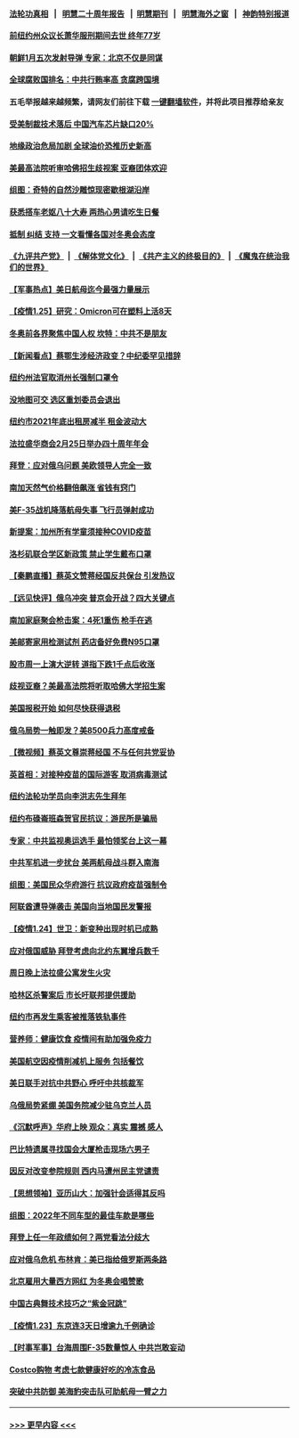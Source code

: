 #### [法轮功真相](https://github.com/gfw-breaker/truth/blob/master/README.md?t=0) &nbsp;&nbsp;|&nbsp;&nbsp; [明慧二十周年报告](https://github.com/gfw-breaker/mh-reports/blob/master/README.md?t=0) &nbsp;&nbsp;|&nbsp;&nbsp;[明慧期刊](https://github.com/gfw-breaker/mh-qikan) &nbsp;&nbsp;|&nbsp;&nbsp; [明慧海外之窗](https://github.com/gfw-breaker/mh-news/blob/master/README.md?t=0) &nbsp;&nbsp;|&nbsp;&nbsp; [神韵特别报道](https://github.com/gfw-breaker/mh-news/blob/master/shenyun.md?t=0)
#### [前纽约州众议长萧华服刑期间去世 终年77岁](../pages/nsc412/n13527477.md?t=01260201) 
#### [朝鲜1月五次发射导弹 专家：北京不仅是同谋](../pages/nsc412/n13528735.md?t=01260201) 
#### [全球腐败国排名：中共行贿率高 贪腐跨国境](../pages/nsc412/n13528837.md?t=01260201) 
#### 五毛举报越来越频繁，请网友们前往下载 [一键翻墙软件](https://github.com/gfw-breaker/ssr-accounts)，并将此项目推荐给亲友
#### [受美制裁技术落后 中国汽车芯片缺口20%](../pages/nsc412/n13528885.md?t=01260201) 
#### [地缘政治危局加剧 全球油价恐推历史新高](../pages/nsc412/n13528819.md?t=01260201) 
#### [美最高法院听审哈佛招生歧视案 亚裔团体欢迎](../pages/nsc412/n13527496.md?t=01260201) 
#### [组图：奇特的自然沙雕惊现密歇根湖沿岸](../pages/nsc412/n13528094.md?t=01260201) 
#### [获悉搭车老妪八十大寿 两热心男请吃生日餐](../pages/nsc412/n13528148.md?t=01260201) 
#### [抵制 纠结 支持 一文看懂各国对冬奥会态度](../pages/nsc412/n13528252.md?t=01260201) 
#### [《九评共产党》](https://github.com/begood0513/9ping.md/blob/master/README.md) &nbsp;|&nbsp; [《解体党文化》](../../../../jtdwh.md/blob/master/README.md)  &nbsp;|&nbsp; [《共产主义的终极目的》](../../../../gczydzjmd.md/blob/master/README.md) &nbsp;|&nbsp; [《魔鬼在统治我们的世界》](../../../../mgztzwmdsj.md/blob/master/README.md) 
#### [【军事热点】美日航母迄今最强力量展示](../pages/nsc412/n13527785.md?t=01260201) 
#### [【疫情1.25】研究：Omicron可在塑料上活8天](../pages/nsc412/n13527953.md?t=01260201) 
#### [冬奥前各界聚焦中国人权 坎特：中共不是朋友](../pages/nsc412/n13528097.md?t=01260201) 
#### [【新闻看点】蔡鄂生涉经济政变？中纪委罕见措辞](../pages/nsc412/n13527057.md?t=01260201) 
#### [纽约州法官取消州长强制口罩令](../pages/nsc412/n13527742.md?t=01260201) 
#### [没地图可交 选区重划委员会退出](../pages/nsc412/n13527490.md?t=01260201) 
#### [纽约市2021年底出租房减半 租金波动大](../pages/nsc412/n13527499.md?t=01260201) 
#### [法拉盛华商会2月25日举办四十周年年会](../pages/nsc412/n13527485.md?t=01260201) 
#### [拜登：应对俄乌问题 美欧领导人完全一致](../pages/nsc412/n13527318.md?t=01260201) 
#### [南加天然气价格翻倍飙涨 省钱有窍门](../pages/nsc412/n13527407.md?t=01260201) 
#### [美F-35战机降落航母失事 飞行员弹射成功](../pages/nsc412/n13527033.md?t=01260201) 
#### [新提案：加州所有学童须接种COVID疫苗](../pages/nsc412/n13527293.md?t=01260201) 
#### [洛杉矶联合学区新政策 禁止学生戴布口罩](../pages/nsc412/n13527153.md?t=01260201) 
#### [【秦鹏直播】蔡英文赞蒋经国反共保台 引发热议](../pages/nsc412/n13527078.md?t=01260201) 
#### [【远见快评】俄乌冲突 普京会开战？四大关键点](../pages/nsc412/n13526996.md?t=01260201) 
#### [南加家庭聚会枪击案：4死1重伤 枪手在逃](../pages/nsc412/n13527044.md?t=01260201) 
#### [美邮寄家用检测试剂 药店备好免费N95口罩](../pages/nsc412/n13526945.md?t=01260201) 
#### [股市周一上演大逆转 道指下跌1千点后收涨](../pages/nsc412/n13526753.md?t=01260201) 
#### [歧视亚裔？美最高法院将听取哈佛大学招生案](../pages/nsc412/n13526768.md?t=01260201) 
#### [美国报税开始 如何尽快获得退税](../pages/nsc412/n13526726.md?t=01260201) 
#### [俄乌局势一触即发？美8500兵力高度戒备](../pages/nsc412/n13526877.md?t=01260201) 
#### [【微视频】蔡英文尊崇蒋经国 不与任何共党妥协](../pages/nsc412/n13526613.md?t=01260201) 
#### [英首相：对接种疫苗的国际游客 取消病毒测试](../pages/nsc412/n13526627.md?t=01260201) 
#### [纽约法轮功学员向李洪志先生拜年](../pages/nsc412/n13525463.md?t=01260201) 
#### [纽约布碌崙班森贺官民抗议：游民所是骗局](../pages/nsc412/n13525212.md?t=01260201) 
#### [专家：中共监视奥运选手 最怕领奖台上这一幕](../pages/nsc412/n13526512.md?t=01260201) 
#### [中共军机进一步扰台 美两航母战斗群入南海](../pages/nsc412/n13526461.md?t=01260201) 
#### [组图：美国民众华府游行 抗议政府疫苗强制令](../pages/nsc412/n13526303.md?t=01260201) 
#### [阿联酋遭导弹袭击 美国向当地国民发警报](../pages/nsc412/n13525845.md?t=01260201) 
#### [【疫情1.24】世卫：新变种出现时机已成熟](../pages/nsc412/n13525643.md?t=01260201) 
#### [应对俄国威胁 拜登考虑向北约东翼增兵数千](../pages/nsc412/n13525720.md?t=01260201) 
#### [周日晚上法拉盛公寓发生火灾](../pages/nsc412/n13525172.md?t=01260201) 
#### [哈林区杀警案后 市长吁联邦提供援助](../pages/nsc412/n13525223.md?t=01260201) 
#### [纽约市再发生乘客被推落铁轨事件](../pages/nsc412/n13525220.md?t=01260201) 
#### [营养师：健康饮食 疫情间有助加强免疫力](../pages/nsc412/n13525239.md?t=01260201) 
#### [美国航空因疫情削减机上服务 包括餐饮](../pages/nsc412/n13525071.md?t=01260201) 
#### [美日联手对抗中共野心 呼吁中共核裁军](../pages/nsc412/n13525322.md?t=01260201) 
#### [乌俄局势紧绷 美国务院减少驻乌克兰人员](../pages/nsc412/n13524927.md?t=01260201) 
#### [《沉默呼声》华府上映 观众：真实 震撼 感人](../pages/nsc412/n13524739.md?t=01260201) 
#### [巴比特遗属寻找国会大厦枪击现场六男子](../pages/nsc412/n13525026.md?t=01260201) 
#### [因反对改变参院规则 西内马遭州民主党谴责](../pages/nsc412/n13524689.md?t=01260201) 
#### [【思想领袖】亚历山大：加强针会适得其反吗](../pages/nsc412/n13497491.md?t=01260201) 
#### [组图：2022年不同车型的最佳车款是哪些](../pages/nsc412/n13509780.md?t=01260201) 
#### [拜登上任一年政绩如何？两党看法分歧大](../pages/nsc412/n13524605.md?t=01260201) 
#### [应对俄乌危机 布林肯：美已指给俄罗斯两条路](../pages/nsc412/n13524567.md?t=01260201) 
#### [北京雇用大量西方网红 为冬奥会唱赞歌](../pages/nsc412/n13524488.md?t=01260201) 
#### [中国古典舞技术技巧之“紫金冠跳”](../pages/nsc412/n13524491.md?t=01260201) 
#### [【疫情1.23】东京连3天日增逾九千例确诊](../pages/nsc412/n13524006.md?t=01260201) 
#### [【时事军事】台海周围F-35数量惊人 中共岂敢妄动](../pages/nsc412/n13523473.md?t=01260201) 
#### [Costco购物 考虑七款健康好吃的冷冻食品](../pages/nsc412/n13456393.md?t=01260201) 
#### [突破中共防御 美海豹突击队可助航母一臂之力](../pages/nsc412/n13514651.md?t=01260201) 

----
#### [ >>> 更早内容 <<< ](../indexes/nsc412-earlier.md)
